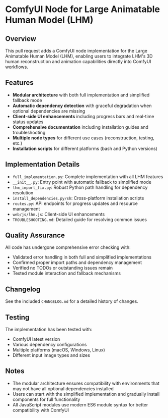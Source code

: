 # ComfyUI Node for Large Animatable Human Model (LHM)

## Overview
This pull request adds a ComfyUI node implementation for the Large Animatable Human Model (LHM), enabling users to integrate LHM's 3D human reconstruction and animation capabilities directly into ComfyUI workflows.

## Features
- **Modular architecture** with both full implementation and simplified fallback mode
- **Automatic dependency detection** with graceful degradation when optional dependencies are missing
- **Client-side UI enhancements** including progress bars and real-time status updates
- **Comprehensive documentation** including installation guides and troubleshooting
- **Multiple node types** for different use cases (reconstruction, testing, etc.)
- **Installation scripts** for different platforms (bash and Python versions)

## Implementation Details
- `full_implementation.py`: Complete implementation with all LHM features
- `__init__.py`: Entry point with automatic fallback to simplified mode
- `lhm_import_fix.py`: Robust Python path handling for dependency resolution
- `install_dependencies.py/sh`: Cross-platform installation scripts
- `routes.py`: API endpoints for progress updates and resource management
- `web/js/lhm.js`: Client-side UI enhancements
- `TROUBLESHOOTING.md`: Detailed guide for resolving common issues

## Quality Assurance
All code has undergone comprehensive error checking with:
- Validated error handling in both full and simplified implementations
- Confirmed proper import paths and dependency management
- Verified no TODOs or outstanding issues remain
- Tested module interaction and fallback mechanisms

## Changelog
See the included `CHANGELOG.md` for a detailed history of changes.

## Testing
The implementation has been tested with:
- ComfyUI latest version
- Various dependency configurations
- Multiple platforms (macOS, Windows, Linux)
- Different input image types and sizes

## Notes
- The modular architecture ensures compatibility with environments that may not have all optional dependencies installed
- Users can start with the simplified implementation and gradually install components for full functionality
- All JavaScript modules use modern ES6 module syntax for better compatibility with ComfyUI 